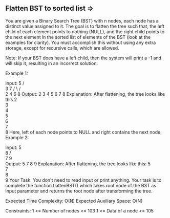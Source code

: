 Flatten BST to sorted list  =>
--------------------------


You are given a Binary Search Tree (BST) with n nodes, each node has a distinct value assigned to it. The goal is to flatten the tree such that, the left child of each element points to nothing (NULL), and the right child points to the next element in the sorted list of elements of the BST (look at the examples for clarity). You must accomplish this without using any extra storage, except for recursive calls, which are allowed.

Note: If your BST does have a left child, then the system will print a -1 and will skip it, resulting in an incorrect solution.

Example 1:

Input:
          5
        /    \
       3      7
      /  \    /   \
     2   4  6     8
Output: 2 3 4 5 6 7 8
Explanation: 
After flattening, the tree looks
like this
    2
     \
      3
       \
        4
         \
          5
           \
            6
             \
              7
               \
                8
Here, left of each node points
to NULL and right contains the
next node.
Example 2:

Input:
       5
        \
         8
       /   \
      7     9  
Output: 5 7 8 9
Explanation:
After flattening, the tree looks like this:
   5
    \
     7
      \
       8
        \
         9
Your Task:
You don't need to read input or print anything. Your task is to complete the function flattenBST() which takes root node of the BST as input parameter and returns the root node after transforming the tree.

Expected Time Complexity: O(N)
Expected Auxiliary Space: O(N)

Constraints:
1 <= Number of nodes <= 103
1 <= Data of a node <= 105
